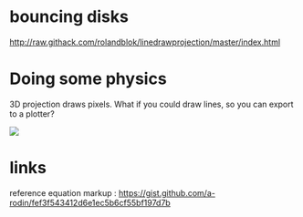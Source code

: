 # bouncing disks
http://raw.githack.com/rolandblok/linedrawprojection/master/index.html
 
# Doing some physics
3D projection draws pixels.
What if you could draw lines, so you can export to a plotter?



<img src="https://render.githubusercontent.com/render/math?math=E=mc^2">



# links

reference equation markup : https://gist.github.com/a-rodin/fef3f543412d6e1ec5b6cf55bf197d7b
